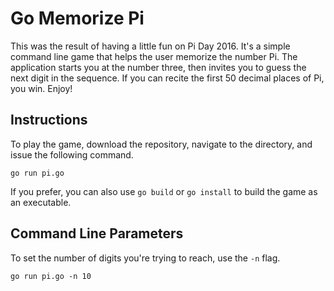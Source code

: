 # Go Memorize Pi
This was the result of having a little fun on Pi Day 2016.  It's a simple command line game that helps the user memorize the number Pi.  The application starts you at the number three, then invites you to guess the next digit in the sequence.  If you can recite the first 50 decimal places of Pi, you win.  Enjoy!

## Instructions
To play the game, download the repository, navigate to the directory, and issue the following command.
```
go run pi.go
```

If you prefer, you can also use `go build` or `go install` to build the game as an executable.

## Command Line Parameters
To set the number of digits you're trying to reach, use the `-n` flag.
```
go run pi.go -n 10
```
